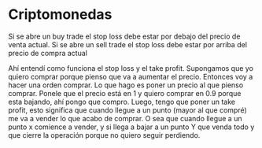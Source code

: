 # Criptomonedas

Si se abre un buy trade el stop loss debe estar por debajo del precio de venta actual.
Si se abre un sell trade el stop loss debe estar por arriba del precio de compra actual

Ahí entendí como funciona el stop loss y el take profit.  Supongamos que yo quiero comprar porque  pienso que va a aumentar el precio. Entonces voy a hacer una orden comprar. Lo que hago es poner un precio al que pienso comprar. Ponele que el precio está en 1 y quiero comprar en 0.9 porque esta bajando, ahí pongo que compro. Luego, tengo que poner un take profit, esto significa que cuando llegue a un punto (mayor al que compré) me va a vender lo que acabo de comprar. O sea que cuando llegue a un punto x comience a vender, y si llega a bajar a un punto Y que venda todo y que cierre la operación porque no quiero seguir perdiendo. 
